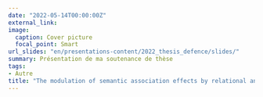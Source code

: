 ```yaml
---
date: "2022-05-14T00:00:00Z"
external_link: 
image:
  caption: Cover picture
  focal_point: Smart
url_slides: "en/presentations-content/2022_thesis_defence/slides/"
summary: Présentation de ma soutenance de thèse 
tags:
- Autre
title: "The modulation of semantic association effects by relational and syntactic structures - Brain & behavioral correlates"
---
```



